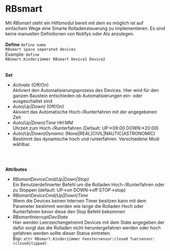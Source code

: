 # RBsmart
 Mit <i>RBsmart</i> steht ein Hilfsmodul bereit mit dem es möglich ist auf einfachem Wege 
eine Smarte Rolladensteuerung zu implementieren. Es sind keine manuellen Definitionen von
Notifys oder Ats anzulegen.
<br><br>
<a name="RBsmartdefine"></a>
<b>Define</b>
<code>define name RBsmart space seperated devices</code>
<br>
Example: <code>define RBsmart.Kinderzimmer RBsmart Device1 Device2</code>
<br>
<br>   
<b>Set</b><br>
<ul>
<li><i>Activate</i> (Off/On)<br>
Aktiviert den Automatisierungsprozess des Devices. Hier wird für den 
ganzen Baustein entschieden ob Automatisierungen ein- oder ausgeschaltet sind</li>
<li><i>Auto(Up|Down)</i> (Off/On)<br>
Akiviert das Automatische Hoch-/Runterfahren mit der angegebenen Zeit</li>
<li><i>Auto(Up|Down)Time</i> HH:MM<br>
Uhrzeit zum Hoch-/Runterfahren (Default: UP->09:00 DOWN->20:00)</li>
<li><i>Auto(Up|Down)Dynamic</i> (None|REAL|CIVIL|NAUTIC|ASTRONOMIC)<br>
Bestimmt das dynamische hoch und runterfahren. Verschiedene Modi wählbar.</li>
</ul>
<br>

<br>

<b>Attributes</b>
<ul>
<li><i>RBsmartDeviceCmd(Up|Down|Stop)</i> <br>
Ein Benutzerdefinierter Befehl um die Rolladen Hoch-/Runterfahren oder zu
Stoppen (default: UP->on DOWN->off STOP->stop)
</li>
<li><i>RBsmartDeviceCmd(Up|Down)Time</i> <br>
Wenn die Devices keinen Internen Timer besitzen kann mit dem Parameter bestimmt
werden wie lange die Rolladen Hoch oder Runterfahren bevor diese den Stop Befehl
bekommen
</li>
<li><i>RBsmartInterruptDevState</i> <br>
Hier werden Leerzeichengetrennt Devices mit dem State angegeben der dafür sorgt das die Rolladen
nicht heruntergefahren werden oder hoch gefahren werden sollte dieser Status eintreten.<br>
Bsp: <code>attr RBsmart.Kinderzimmer Fenstersensor:closed Tuersensor:(closed|tipped)</code>
</li>
</ul>
</ul>
